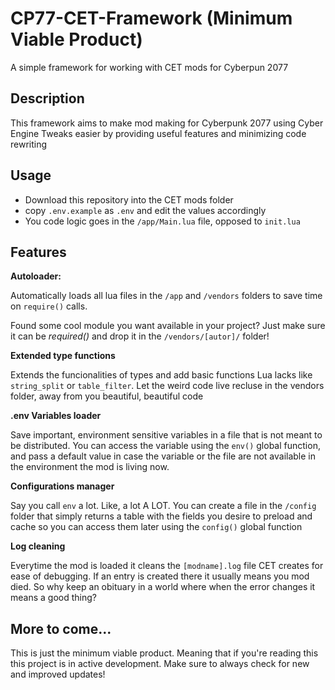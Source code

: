 # CP77-CET-Framework (Minimum Viable Product)
A simple framework for working with CET mods for Cyberpun 2077

## Description
This framework aims to make mod making for Cyberpunk 2077 using Cyber Engine Tweaks easier by providing useful features and minimizing code rewriting

## Usage
 - Download this repository into the CET mods folder
 - copy `.env.example` as `.env` and edit the values accordingly
 - You code logic goes in the `/app/Main.lua` file, opposed to `init.lua`


## Features

**Autoloader:** 

Automatically loads all lua files in the `/app` and `/vendors` folders to save time on `require()` calls.

Found some cool module you want available in your project? Just make sure it can be *required()* and drop it in the `/vendors/[autor]/` folder!


**Extended type functions**

Extends the funcionalities of types and add basic functions Lua lacks like `string_split` or `table_filter`. Let the weird code live recluse in the vendors folder, away from you beautiful, beautiful code


**.env Variables loader**

Save important, environment sensitive variables in a file that is not meant to be distributed. You can access the variable using the `env()` global function, and pass a default value in case the variable or the file are not available in the environment the mod is living now.


**Configurations manager**

Say you call `env` a lot. Like, a lot A LOT. You can create a file in the `/config` folder that simply returns a table with the fields you desire to preload and cache so you can access them later using the `config()` global function


**Log cleaning**

Everytime the mod is loaded it cleans the `[modname].log` file CET creates for ease of debugging. If an entry is created there it usually means you mod died. So why keep an obituary in a world where when the error changes it means a good thing? 


## More to come...

This is just the minimum viable product. Meaning that if you're reading this this project is in active development. Make sure to always check for new and improved updates!